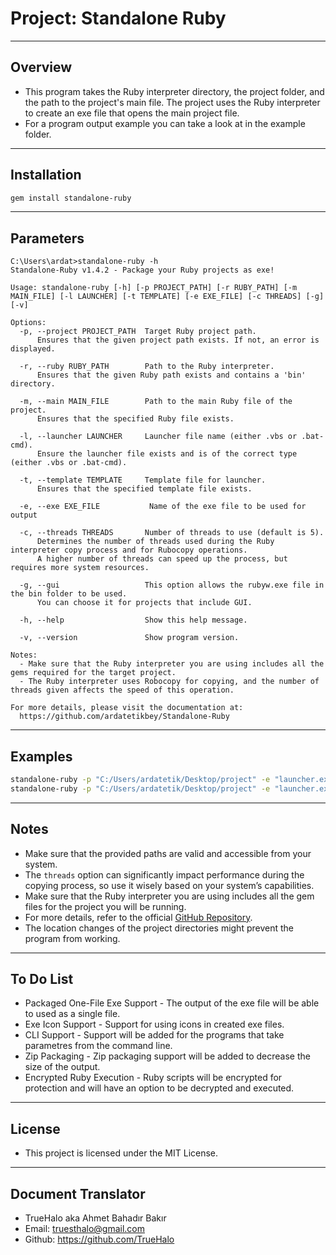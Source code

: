 # Project: Standalone Ruby

---

## Overview

- This program takes the Ruby interpreter directory, the project folder, and the path to the project's main file. The project uses the Ruby interpreter to create an exe file that opens the main project file.
- For a program output example you can take a look at in the example folder.
  
---

## Installation

```bash
gem install standalone-ruby
```

---

## Parameters

```
C:\Users\ardat>standalone-ruby -h
Standalone-Ruby v1.4.2 - Package your Ruby projects as exe!

Usage: standalone-ruby [-h] [-p PROJECT_PATH] [-r RUBY_PATH] [-m MAIN_FILE] [-l LAUNCHER] [-t TEMPLATE] [-e EXE_FILE] [-c THREADS] [-g] [-v]

Options:
  -p, --project PROJECT_PATH  Target Ruby project path.
      Ensures that the given project path exists. If not, an error is displayed.

  -r, --ruby RUBY_PATH        Path to the Ruby interpreter.
      Ensures that the given Ruby path exists and contains a 'bin' directory.

  -m, --main MAIN_FILE        Path to the main Ruby file of the project.
      Ensures that the specified Ruby file exists.

  -l, --launcher LAUNCHER     Launcher file name (either .vbs or .bat-cmd).
      Ensure the launcher file exists and is of the correct type (either .vbs or .bat-cmd).

  -t, --template TEMPLATE     Template file for launcher.
      Ensures that the specified template file exists.

  -e, --exe EXE_FILE           Name of the exe file to be used for output

  -c, --threads THREADS       Number of threads to use (default is 5).
      Determines the number of threads used during the Ruby interpreter copy process and for Rubocopy operations.
      A higher number of threads can speed up the process, but requires more system resources.

  -g, --gui                   This option allows the rubyw.exe file in the bin folder to be used.
      You can choose it for projects that include GUI.

  -h, --help                  Show this help message.

  -v, --version               Show program version.

Notes:
  - Make sure that the Ruby interpreter you are using includes all the gems required for the target project.
  - The Ruby interpreter uses Robocopy for copying, and the number of threads given affects the speed of this operation.

For more details, please visit the documentation at:
  https://github.com/ardatetikbey/Standalone-Ruby
```

---

## Examples

```bash
standalone-ruby -p "C:/Users/ardatetik/Desktop/project" -e "launcher.exe" -r "C:/Users/ardatetik/Documents/Ruby34-x64" -m "C:/Users/ardatetik/Desktop/myproject/main.rb" -l launcher1.exe -c 7 --gcc
standalone-ruby -p "C:/Users/ardatetik/Desktop/project" -e "launcher.exe" -r "C:/Users/ardatetik/Documents/Ruby34-x64" -m "C:/Users/ardatetik/Desktop/myproject/main.rb" -l launcher2.exe -c 8 --gui
```
  
---

## Notes

  - Make sure that the provided paths are valid and accessible from your system.  
  - The `threads` option can significantly impact performance during the copying process, so use it wisely based on your system’s capabilities.
  - Make sure that the Ruby interpreter you are using includes all the gem files for the project you will be running.
  - For more details, refer to the official [GitHub Repository](https://github.com/ardatetikbey/Standalone-Ruby).  
  - The location changes of the project directories might prevent the program from working.

---

## To Do List

  - Packaged One-File Exe Support - The output of the exe file will be able to used as a single file.
  - Exe Icon Support - Support for using icons in created exe files.
  - CLI Support - Support will be added for the programs that take parametres from the command line.
  - Zip Packaging - Zip packaging support will be added to decrease the size of the output.
  - Encrypted Ruby Execution - Ruby scripts will be encrypted for protection and will have an option to be decrypted and executed.

---

## License

- This project is licensed under the MIT License.

---

## Document Translator
- TrueHalo aka Ahmet Bahadır Bakır
- Email: truesthalo@gmail.com
- Github: https://github.com/TrueHalo
